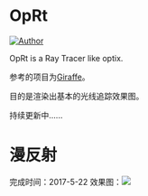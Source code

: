# OpRt
[![Author](https://img.shields.io/badge/Author-Whpointz-blue.svg)](https://github.com/whpointz)

OpRt is a Ray Tracer like optix.

参考的项目为[Giraffe](https://github.com/UncP/Giraffe.git)。

目的是渲染出基本的光线追踪效果图。


持续更新中......


# 漫反射 
完成时间：2017-5-22
效果图：![](image/image.ppm)